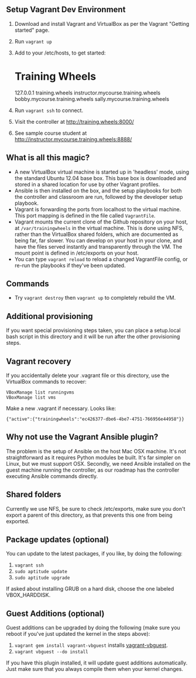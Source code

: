 Setup Vagrant Dev Environment
-----------------------------

1. Download and install Vagrant and VirtualBox as per the Vagrant "Getting started" page.
2. Run `vagrant up`
3. Add to your /etc/hosts, to get started:

    # Training Wheels
    127.0.0.1  training.wheels instructor.mycourse.training.wheels bobby.mycourse.training.wheels sally.mycourse.training.wheels

4. Run `vagrant ssh` to connect.
5. Visit the controller at http://training.wheels:8000/
6. See sample course student at http://instructor.mycourse.training.wheels:8888/

What is all this magic?
-----------------------

* A new VirtualBox virtual machine is started up in 'headless' mode, using the standard Ubuntu 12.04 base box. This base box is downloaded and stored in a shared location for use by other Vagrant profiles.
* Ansible is then installed on the box, and the setup playbooks for both the controller and classroom are run, followed by the developer setup playbook.
* Vagrant is forwarding the ports from localhost to the virtual machine. This port mapping is defined in the file called `VagrantFile`.
* Vagrant mounts the current clone of the Github repository on your host, at `/var/trainingwheels` in the virtual machine. This is done using NFS, rather than the VirtualBox shared folders, which are documented as being far, far slower. You can develop on your host in your clone, and have the files served instantly and transparently through the VM. The mount point is defined in /etc/exports on your host.
* You can type `vagrant reload` to reload a changed VagrantFile config, or re-run the playbooks if they've been updated.

Commands
--------

* Try `vagrant destroy` then `vagrant up` to completely rebuild the VM.

Additional provisioning
-----------------------

If you want special provisioning steps taken, you can place a setup.local bash script in this directory and it will be run after the other provisioning steps.

Vagrant recovery
----------------

If you accidentally delete your .vagrant file or this directory, use the VirtualBox commands to recover:

    VBoxManage list runningvms
    VBoxManage list vms

Make a new .vagrant if necessary. Looks like:

    {"active":{"trainingwheels":"ec426377-dbe6-4be7-4751-766956e44958"}}

Why not use the Vagrant Ansible plugin?
---------------------------------------

The problem is the setup of Ansible on the host Mac OSX machine. It's not straightforward as it requires Python modules be built. It's far simpler on Linux, but we must support OSX. Secondly, we need Ansible installed on the guest machine running the controller, as our roadmap has the controller executing Ansible commands directly.

Shared folders
--------------

Currently we use NFS, be sure to check /etc/exports, make sure you don't export a parent of this directory, as that prevents this one from being exported.

Package updates (optional)
--------------------------

You can update to the latest packages, if you like, by doing the following:

1. `vagrant ssh`
2. `sudo aptitude update`
2. `sudo aptitude upgrade`

If asked about installing GRUB on a hard disk, choose the one labeled VBOX_HARDDISK.

Guest Additions (optional)
--------------------------

Guest additions can be upgraded by doing the following (make sure you reboot if you've just updated the kernel in the steps above):

1. `vagrant gem install vagrant-vbguest` installs [vagrant-vbguest](https://github.com/dotless-de/vagrant-vbguest).
2. `vagrant vbguest --do install`

If you have this plugin installed, it will update guest additions automatically. Just make sure that you always compile them when your kernel changes.

